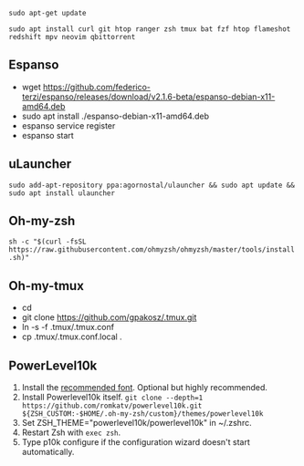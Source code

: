 `sudo apt-get update`

`sudo apt install curl git htop ranger zsh tmux bat fzf htop flameshot redshift mpv neovim qbittorrent`

## Espanso

- wget https://github.com/federico-terzi/espanso/releases/download/v2.1.6-beta/espanso-debian-x11-amd64.deb
- sudo apt install ./espanso-debian-x11-amd64.deb
- espanso service register
- espanso start

## uLauncher
`sudo add-apt-repository ppa:agornostal/ulauncher && sudo apt update && sudo apt install ulauncher`

## Oh-my-zsh
`sh -c "$(curl -fsSL https://raw.githubusercontent.com/ohmyzsh/ohmyzsh/master/tools/install.sh)"`

## Oh-my-tmux

- cd
- git clone https://github.com/gpakosz/.tmux.git
- ln -s -f .tmux/.tmux.conf
- cp .tmux/.tmux.conf.local .


## PowerLevel10k
1. Install the [recommended font](https://github.com/romkatv/powerlevel10k#meslo-nerd-font-patched-for-powerlevel10k). Optional but highly recommended.
2. Install Powerlevel10k itself.
    `git clone --depth=1 https://github.com/romkatv/powerlevel10k.git ${ZSH_CUSTOM:-$HOME/.oh-my-zsh/custom}/themes/powerlevel10k`
3. Set ZSH_THEME="powerlevel10k/powerlevel10k" in ~/.zshrc.
4. Restart Zsh with `exec zsh`.
5. Type p10k configure if the configuration wizard doesn't start automatically.
